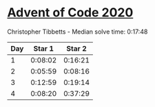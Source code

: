 # [Advent of Code 2020](https://adventofcode.com/2020)

Christopher Tibbetts - Median solve time: 0:17:48

| Day | Star 1 | Star 2 |
| --- | --- | --- |
| 1 | 0:08:02 | 0:16:21 |
| 2 | 0:05:59 | 0:08:16 |
| 3 | 0:12:59 | 0:19:14 |
| 4 | 0:08:20 | 0:37:29 |

